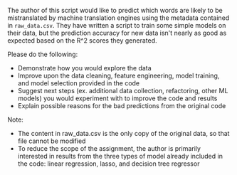 The author of this script would like to predict which words are likely to be mistranslated by machine translation engines using the metadata contained in `raw_data.csv`. They have written a script to train some simple models on their data, but the prediction accuracy for new data isn't nearly as good as expected based on the R^2 scores they generated.

Please do the following:

* Demonstrate how you would explore the data
* Improve upon the data cleaning, feature engineering, model training, and model selection provided in the code
* Suggest next steps (ex. additional data collection, refactoring, other ML models) you would experiment with to improve the code and results
* Explain possible reasons for the bad predictions from the original code

Note:

* The content in raw_data.csv is the only copy of the original data, so that file cannot be modified
* To reduce the scope of the assignment, the author is primarily interested in results from the three types of model already included in the code: linear regression, lasso, and decision tree regressor
